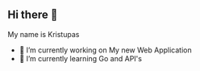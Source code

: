 ## Hi there 👋

My name is Kristupas 

- 🔭 I’m currently working on My new Web Application 
- 🌱 I’m currently learning Go and API's


